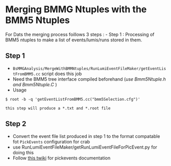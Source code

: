 # Merging BMMG Ntuples with the BMM5 Ntuples

For Dats the merging process foillows 3 steps :
    - Step 1 : Processing of BMM5 ntuples to make a list of events/lumis/runs stored in them.
        
## Step 1 

- `BsMMGAnalysis/MergeWithBMMNtuples/RunLumiEventFileMaker/getEventListFromBMM5.cc` script does this job
- Need the BMM5 tree interface compiled beforehand (_use Bmm5Ntuple.h and Bmm5Ntuple.C_ ) 
- Usage 
```
$ root -b -q 'getEventListFromBMM5.cc("bmm5Selection.cfg")'
```
    this step will produce a *.txt and *.root file

## Step 2 
-  Convert the event file list produced in step 1 to the format compatable fot `PickEvents` configuration for crab
- use RunLumiEventFileMaker/getRunLumiEventFileForPicEvent.py for doing this 
- Follow [this twiki](https://twiki.cern.ch/twiki/bin/view/CMSPublic/WorkBookPickEvents) for pickevents documentation
